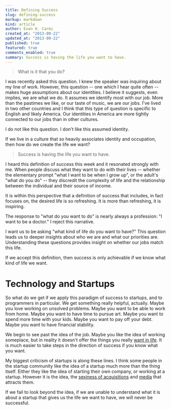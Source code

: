 ```yaml
---
title: Defining Success
slug: defining-success
markup: markdown
kind: article
author: Evan H. Carmi
created_at: "2013-09-22"
updated_at: "2013-09-22"
published: true
featured: true
comments_enabled: true
summary: Success is having the life you want to have.
---
```

> What is it that you do?

I was recently asked this question. I knew the speaker was inquiring about my line of work. However, this question -- one which I hear quite often -- makes huge assumptions about our identities. I believe it suggests, even implies, we are what we do. It assumes we identify most with our job. More than the pastimes we like, or our taste of music, we are our jobs. I've lived in two other countries and I think that this type of question is specific to English and likely America. Our identities in America are more tightly connected to our jobs than in other cultures.

I do not like this question. I don't like this assumed identity.

If we live in a culture that so heavily associates identity and occupation, then how do we create the life we want?

> Success is having the life you want to have.

I heard this definition of success this week and it resonated strongly with me. When people discuss what they want to do with their lives -- whether the elementary prompt "what I want to be when I grow up", or the adult's "what do you do" -- they discredit the complexity of life and the relationship between the individual and their source of income.

It is within this perspective that a definition of success that includes, in fact focuses on, the desired life is so refreshing. It is more than refreshing, it is inspiring.

The response to "what do you want to do" is nearly always a profession: "I want to be a doctor." I reject this narrative.

I want us to be asking "what kind of life do you want to have?" This question leads us to deeper insights about who we are and what our priorities are. Understanding these questions provides insight on whether our jobs match this life. 

If we accept this definition, then success is only achievable if we know what kind of life we want.

# Technology and Startups

So what do we get if we apply this paradigm of success to startups, and to programmers in particular. We get something really helpful, actually. Maybe you love working on unsolved problems. Maybe you want to be able to work from home. Maybe you want to have time to pursue art. Maybe you want to spend more time with your kids. Maybe you want to pay off your debt. Maybe you want to have financial stability.

We begin to see past the idea of the job. Maybe you like the idea of working someplace, but in reality it doesn't offer the things you really [want in life](https://medium.com/this-happened-to-me/c02f1ff471c6). It is much easier to take steps in the direction of success if you know what you want.

My biggest criticism of startups is along these lines. I think some people in the startup community like the idea of a startup much more than the thing itself. Either they like the idea of starting their own company, or working at a startup. However it is the idea, the [sexiness of acquisitions](http://www.nytimes.com/2013/05/20/technology/yahoo-to-buy-tumblr-for-1-1-billion.html) and [media](http://techcrunch.com/) that attracts them.

If we fail to look beyond the idea, if we are unable to understand what it is about a startup that gives us the life we want to have, we will never be successful.
